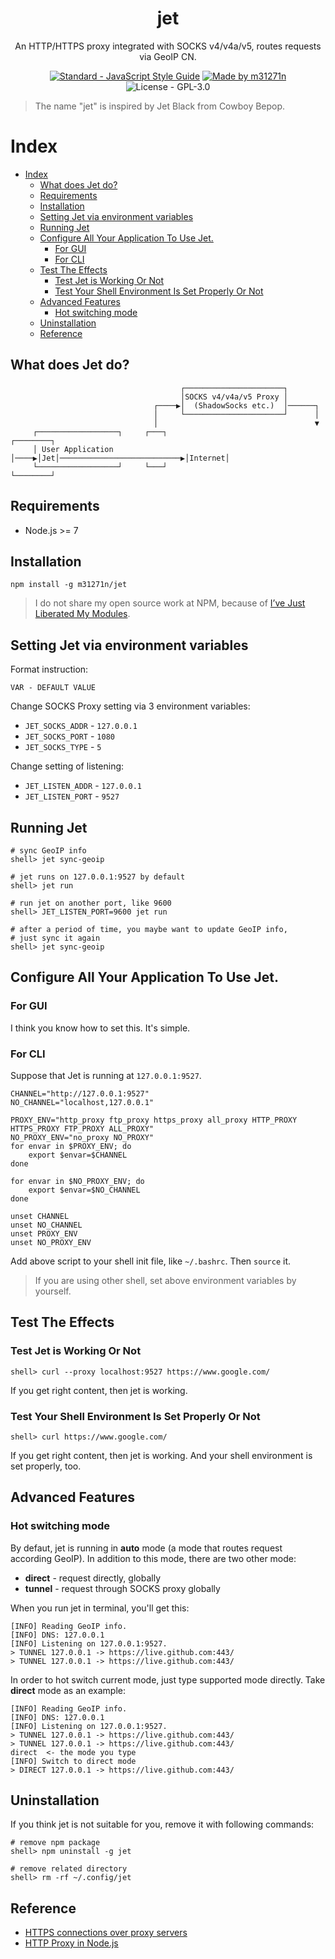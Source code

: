 <h1 align="center">jet</h1>

<p align="center">An HTTP/HTTPS proxy integrated with SOCKS v4/v4a/v5, routes requests via GeoIP CN.</p>

<p align="center">
  <a href="http://standardjs.com/" target="_blank"><img src="https://img.shields.io/badge/code%20style-standard-brightgreen.svg?style=flat" alt="Standard - JavaScript Style Guide"></a>
  <a href="http://m31271n.com/" target="_blank"><img src="https://img.shields.io/badge/made%20by-m31271n-brightgreen.svg?style=flat" alt="Made by m31271n"></a>
  <img src="https://img.shields.io/badge/license-GPL--3.0-brightgreen.svg?style=flat" alt="License - GPL-3.0">
</p>

> The name "jet" is inspired by Jet Black from Cowboy Bepop.

# Index
<!-- start: markdown-toc -->


- [Index](#index)
    - [What does Jet do?](#what-does-jet-do)
    - [Requirements](#requirements)
    - [Installation](#installation)
    - [Setting Jet via environment variables](#setting-jet-via-environment-variables)
    - [Running Jet](#running-jet)
    - [Configure All Your Application To Use Jet.](#configure-all-your-application-to-use-jet)
        - [For GUI](#for-gui)
        - [For CLI](#for-cli)
    - [Test The Effects](#test-the-effects)
        - [Test Jet is Working Or Not](#test-jet-is-working-or-not)
        - [Test Your Shell Environment Is Set Properly Or Not](#test-your-shell-environment-is-set-properly-or-not)
    - [Advanced Features](#advanced-features)
        - [Hot switching mode](#hot-switching-mode)
    - [Uninstallation](#uninstallation)
    - [Reference](#reference)

<!-- end: markdown-toc -->

## What does Jet do?
```
                                      ┌──────────────────────┐
                                      │SOCKS v4/v4a/v5 Proxy │
                                ┌────▶│  (ShadowSocks etc.)  │──────┐
                                │     └──────────────────────┘      │
                                │                                   ▼
     ┌──────────────────┐     ┌───┐                            ┌────────┐
     │ User Application │────▶│Jet│───────────────────────────▶│Internet│
     └──────────────────┘     └───┘                            └────────┘
```

## Requirements

* Node.js >= 7

## Installation

    npm install -g m31271n/jet

> I do not share my open source work at NPM, because of [I’ve Just Liberated My Modules](https://medium.com/@azerbike/i-ve-just-liberated-my-modules-9045c06be67c).

## Setting Jet via environment variables
Format instruction:

```
VAR - DEFAULT VALUE
```

Change SOCKS Proxy setting via 3 environment variables:

* `JET_SOCKS_ADDR` - `127.0.0.1`
* `JET_SOCKS_PORT` - `1080`
* `JET_SOCKS_TYPE` - `5`

Change setting of listening:

* `JET_LISTEN_ADDR` - `127.0.0.1`
* `JET_LISTEN_PORT` - `9527`

## Running Jet
```
# sync GeoIP info
shell> jet sync-geoip

# jet runs on 127.0.0.1:9527 by default
shell> jet run

# run jet on another port, like 9600
shell> JET_LISTEN_PORT=9600 jet run

# after a period of time, you maybe want to update GeoIP info,
# just sync it again
shell> jet sync-geoip
```

## Configure All Your Application To Use Jet.
### For GUI
I think you know how to set this. It's simple.

### For CLI
Suppose that Jet is running at `127.0.0.1:9527`.

```
CHANNEL="http://127.0.0.1:9527"
NO_CHANNEL="localhost,127.0.0.1"

PROXY_ENV="http_proxy ftp_proxy https_proxy all_proxy HTTP_PROXY HTTPS_PROXY FTP_PROXY ALL_PROXY"
NO_PROXY_ENV="no_proxy NO_PROXY"
for envar in $PROXY_ENV; do
    export $envar=$CHANNEL
done

for envar in $NO_PROXY_ENV; do
    export $envar=$NO_CHANNEL
done

unset CHANNEL
unset NO_CHANNEL
unset PROXY_ENV
unset NO_PROXY_ENV
```

Add above script to your shell init file, like `~/.bashrc`. Then `source` it.

> If you are using other shell, set above environment variables by yourself.

## Test The Effects
### Test Jet is Working Or Not
```
shell> curl --proxy localhost:9527 https://www.google.com/
```

If you get right content, then jet is working.

### Test Your Shell Environment Is Set Properly Or Not
```
shell> curl https://www.google.com/
```

If you get right content, then jet is working. And your shell environment is set properly, too.

## Advanced Features
### Hot switching mode
By defaut, jet is running in **auto** mode (a mode that routes request according GeoIP). In addition to this mode, there are two other mode:
+ **direct** - request directly, globally
+ **tunnel** - request through SOCKS proxy globally

When you run jet in terminal, you'll get this:

```
[INFO] Reading GeoIP info.
[INFO] DNS: 127.0.0.1
[INFO] Listening on 127.0.0.1:9527.
> TUNNEL 127.0.0.1 -> https://live.github.com:443/
> TUNNEL 127.0.0.1 -> https://live.github.com:443/
```

In order to hot switch current mode, just type supported mode directly. Take **direct** mode as an example:

```
[INFO] Reading GeoIP info.
[INFO] DNS: 127.0.0.1
[INFO] Listening on 127.0.0.1:9527.
> TUNNEL 127.0.0.1 -> https://live.github.com:443/
> TUNNEL 127.0.0.1 -> https://live.github.com:443/
direct  <- the mode you type
[INFO] Switch to direct mode
> DIRECT 127.0.0.1 -> https://live.github.com:443/
```

## Uninstallation
If you think jet is not suitable for you, remove it with following commands:

```
# remove npm package
shell> npm uninstall -g jet

# remove related directory
shell> rm -rf ~/.config/jet
```

## Reference
* [HTTPS connections over proxy servers](http://stackoverflow.com/questions/516323/https-connections-over-proxy-servers)
* [HTTP Proxy in Node.js](http://www.catonmat.net/http-proxy-in-nodejs/)
